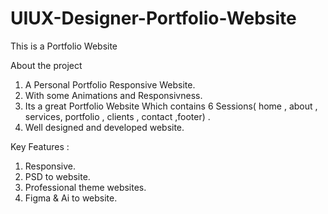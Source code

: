 # UIUX-Designer-Portfolio-Website
This is a Portfolio Website

About the project
1. A Personal Portfolio Responsive Website.
2. With some Animations and Responsivness.
3. Its a great Portfolio Website Which contains 6 Sessions( home , about , services, portfolio , clients , contact ,footer) .
4. Well designed and developed website.

Key Features :
1. Responsive.
2. PSD to website.
3. Professional theme websites.
4. Figma & Ai to website.
